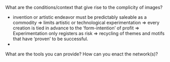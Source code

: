 What are the conditions/context that give rise to the complicity of images? 

- invention or artistic endeavor must be predictably saleable as a commodity => limits artistic or technological experimentation => every creation is tied in advance to the ‘form-intention’ of profit => Experimentation only registers as risk => recycling of themes and motifs that have ‘proven’ to be successful.
- 
What are the tools you can provide? How can you enact the network(s)?